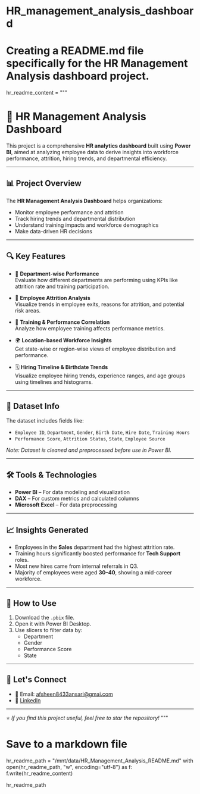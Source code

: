 # HR_management_analysis_dashboard

# Creating a README.md file specifically for the HR Management Analysis dashboard project.

hr_readme_content = """
# 💼 HR Management Analysis Dashboard

This project is a comprehensive **HR analytics dashboard** built using **Power BI**, aimed at analyzing employee data to derive insights into workforce performance, attrition, hiring trends, and departmental efficiency.

---

## 📊 Project Overview

The **HR Management Analysis Dashboard** helps organizations:

- Monitor employee performance and attrition
- Track hiring trends and departmental distribution
- Understand training impacts and workforce demographics
- Make data-driven HR decisions

---

## 🔍 Key Features

- 📌 **Department-wise Performance**  
  Evaluate how different departments are performing using KPIs like attrition rate and training participation.

- 👥 **Employee Attrition Analysis**  
  Visualize trends in employee exits, reasons for attrition, and potential risk areas.

- 🎯 **Training & Performance Correlation**  
  Analyze how employee training affects performance metrics.

- 🌍 **Location-based Workforce Insights**  
  Get state-wise or region-wise views of employee distribution and performance.

- 🗓️ **Hiring Timeline & Birthdate Trends**  
  Visualize employee hiring trends, experience ranges, and age groups using timelines and histograms.

---

## 📁 Dataset Info

The dataset includes fields like:

- `Employee ID`, `Department`, `Gender`, `Birth Date`, `Hire Date`, `Training Hours`
- `Performance Score`, `Attrition Status`, `State`, `Employee Source`

*Note: Dataset is cleaned and preprocessed before use in Power BI.*

---

## 🛠️ Tools & Technologies

- **Power BI** – For data modeling and visualization  
- **DAX** – For custom metrics and calculated columns  
- **Microsoft Excel** – For data preprocessing

---

## 📈 Insights Generated

- Employees in the **Sales** department had the highest attrition rate.
- Training hours significantly boosted performance for **Tech Support** roles.
- Most new hires came from internal referrals in Q3.
- Majority of employees were aged **30–40**, showing a mid-career workforce.

---

## 🚀 How to Use

1. Download the `.pbix` file.
2. Open it with Power BI Desktop.
3. Use slicers to filter data by:
   - Department
   - Gender
   - Performance Score
   - State

---

## 🤝 Let's Connect

- 📧 Email: afsheen8433ansari@gmai.com 
- 💼 [LinkedIn](www.linkedin.com/in/afsheenansari)

---

⭐ *If you find this project useful, feel free to star the repository!*
"""

# Save to a markdown file
hr_readme_path = "/mnt/data/HR_Management_Analysis_README.md"
with open(hr_readme_path, "w", encoding="utf-8") as f:
    f.write(hr_readme_content)

hr_readme_path
